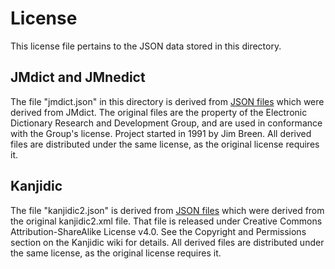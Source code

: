 # License

This license file pertains to the JSON data stored in this directory.

## JMdict and JMnedict

The file "jmdict.json" in this directory is derived from [JSON files](https://github.com/scriptin/jmdict-simplified) which were derived from JMdict. The original files are the property of the Electronic Dictionary Research and Development Group, and are used in conformance with the Group's license. Project started in 1991 by Jim Breen. All derived files are distributed under the same license, as the original license requires it.

## Kanjidic

The file "kanjidic2.json" is derived from [JSON files](https://github.com/scriptin/jmdict-simplified) which were derived from the original kanjidic2.xml file. That file is released under Creative Commons Attribution-ShareAlike License v4.0. See the Copyright and Permissions section on the Kanjidic wiki for details. All derived files are distributed under the same license, as the original license requires it.
